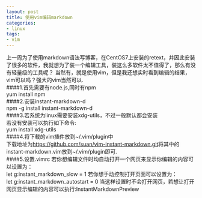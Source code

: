```yaml
---
layout: post
title: 使用vim编辑markdown  
categories:
- linux
tags:
- vim
---
```

上一周为了使用markdown语法写博客，在CentOS7上安装的retext，并因此安装了很多的软件，我就想为了装一个编辑工具，装这么多软件太不值得了，那么有没有轻量级的工具呢？
当然有，就是使用vim，但是我还想实时看到编辑的结果，vim可以吗？强大的vim当然可以.  
####1.首先需要有node.js,同时有npm  
yum install npm  
####2.安装instant-markdown-d  
npm -g install instant-markdown-d  
####3.若系统为linux需要安装xdg-utils，不过一般默认都会安装  
若没有安装可以执行如下命令:  
yum install xdg-utils  
####4.将下载的vim插件放到~/.vim/plugin中  
下载地址为<https://github.com/suan/vim-instant-markdown.git>将其中的instant-markdown.vim放到~/.vim/plugin即可.  
####5.设置.vimrc
若你想编辑文件时均自动打开一个网页来显示你编辑的内容可以设置为：  
let g:instant_markdown_slow = 1
若你想手动控制打开页面可以设置为：  
let g:instant_markdown_autostart = 0
当这样设置时不会打开网页，若想让打开网页显示编辑的内容可以执行:InstantMarkdownPreview

